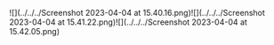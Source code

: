 ![](../../../Screenshot 2023-04-04 at 15.40.16.png)![](../../../Screenshot 2023-04-04 at 15.41.22.png)![](../../../Screenshot 2023-04-04 at 15.42.05.png)